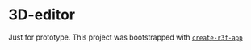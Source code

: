 # 3D-editor

Just for prototype.
This project was bootstrapped with [`create-r3f-app`](https://github.com/utsuboco/create-r3f-app)
